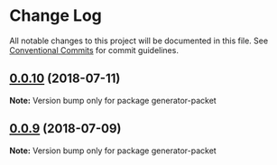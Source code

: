 # Change Log

All notable changes to this project will be documented in this file.
See [Conventional Commits](https://conventionalcommits.org) for commit guidelines.

<a name="0.0.10"></a>
## [0.0.10](https://github.com/ericcecchi/seeds/compare/generator-packet@0.0.9...generator-packet@0.0.10) (2018-07-11)




**Note:** Version bump only for package generator-packet

<a name="0.0.9"></a>
## [0.0.9](https://github.com/ericcecchi/seeds/compare/generator-packet@0.0.8...generator-packet@0.0.9) (2018-07-09)




**Note:** Version bump only for package generator-packet
